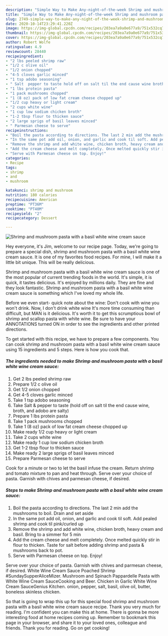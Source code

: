 ```yaml
---
description: "Simple Way to Make Any-night-of-the-week Shrimp and mushroom pasta with a basil white wine cream sauce"
title: "Simple Way to Make Any-night-of-the-week Shrimp and mushroom pasta with a basil white wine cream sauce"
slug: 2749-simple-way-to-make-any-night-of-the-week-shrimp-and-mushroom-pasta-with-a-basil-white-wine-cream-sauce
date: 2020-10-14T23:29:41.220Z
image: https://img-global.cpcdn.com/recipes/203ea7a9a0e677a9/751x532cq70/shrimp-and-mushroom-pasta-with-a-basil-white-wine-cream-sauce-recipe-main-photo.jpg
thumbnail: https://img-global.cpcdn.com/recipes/203ea7a9a0e677a9/751x532cq70/shrimp-and-mushroom-pasta-with-a-basil-white-wine-cream-sauce-recipe-main-photo.jpg
cover: https://img-global.cpcdn.com/recipes/203ea7a9a0e677a9/751x532cq70/shrimp-and-mushroom-pasta-with-a-basil-white-wine-cream-sauce-recipe-main-photo.jpg
author: Robert Wolfe
ratingvalue: 4.9
reviewcount: 28440
recipeingredient:
- "2 lbs peeled shrimp raw"
- "1/2 c olive oil"
- "1/2 onion chopped"
- "4-5 cloves garlic minced"
- "1 tsp adobo seasoning"
- " Salt  pepper to taste hold off on salt til the end cause wine broth and adobo are salty"
- "1 lbs protein pasta"
- "1 pack mushrooms chopped"
- "1 (8 oz) pack of low fat cream cheese chopped up"
- "1/2 cup heavy or light cream"
- "2 cups white wine"
- "1 cup low sodium chicken broth"
- "1-2 tbsp flour to thicken sauce"
- "2 large sprigs of basil leaves minced"
- " Parmesan cheese to serve"
recipeinstructions:
- "Boil the pasta according to directions. The last 2 min add the mushrooms to boil. Drain and set aside"
- "In the same pot add oil, onion, and garlic and cook til soft. Add pealed shrimp and cook til pink/curled up"
- "Remove the shrimp and add white wine, chicken broth, heavy cream and basil. Bring to a simmer for 5 min"
- "Add the cream cheese and melt completely. Once melted quickly stir in flour to thicken. Taste for salt before adding shrimp and pasta &amp; mushrooms back to pot."
- "Serve with Parmesan cheese on top. Enjoy!"
categories:
- Recipe
tags:
- shrimp
- and
- mushroom

katakunci: shrimp and mushroom 
nutrition: 180 calories
recipecuisine: American
preptime: "PT36M"
cooktime: "PT40M"
recipeyield: "2"
recipecategory: Dessert

---
```



![Shrimp and mushroom pasta with a basil white wine cream sauce](https://img-global.cpcdn.com/recipes/203ea7a9a0e677a9/751x532cq70/shrimp-and-mushroom-pasta-with-a-basil-white-wine-cream-sauce-recipe-main-photo.jpg)

Hey everyone, it's Jim, welcome to our recipe page. Today, we're going to prepare a special dish, shrimp and mushroom pasta with a basil white wine cream sauce. It is one of my favorites food recipes. For mine, I will make it a little bit unique. This will be really delicious.

Shrimp and mushroom pasta with a basil white wine cream sauce is one of the most popular of current trending foods in the world. It's simple, it is quick, it tastes delicious. It's enjoyed by millions daily. They are fine and they look fantastic. Shrimp and mushroom pasta with a basil white wine cream sauce is something which I've loved my whole life.

Before we even start- quick note about the wine: Don&#39;t cook with wine you won&#39;t drink. Now, I don&#39;t drink white wine It&#39;s more time consuming than difficult, but MAN is it delicious. It&#39;s worth it to get this scrumptious bowl of shrimp and scallop pasta with white wine. Be sure to have your ANNOTATIONS turned ON in order to see the ingredients and other printed directions.


To get started with this recipe, we have to prepare a few components. You can cook shrimp and mushroom pasta with a basil white wine cream sauce using 15 ingredients and 5 steps. Here is how you cook that.

<!--inarticleads1-->

##### The ingredients needed to make Shrimp and mushroom pasta with a basil white wine cream sauce:

1. Get 2 lbs peeled shrimp raw
1. Prepare 1/2 c olive oil
1. Get 1/2 onion chopped
1. Get 4-5 cloves garlic minced
1. Take 1 tsp adobo seasoning
1. Take  Salt &amp; pepper to taste (hold off on salt til the end cause wine, broth, and adobo are salty)
1. Prepare 1 lbs protein pasta
1. Take 1 pack mushrooms chopped
1. Take 1 (8 oz) pack of low fat cream cheese chopped up
1. Make ready 1/2 cup heavy or light cream
1. Take 2 cups white wine
1. Make ready 1 cup low sodium chicken broth
1. Get 1-2 tbsp flour to thicken sauce
1. Make ready 2 large sprigs of basil leaves minced
1. Prepare  Parmesan cheese to serve


Cook for a minute or two to let the basil infuse the cream. Return shrimp and tomato mixture to pan and heat through. Serve over your choice of pasta. Garnish with chives and parmesan cheese, if desired. 

<!--inarticleads2-->

##### Steps to make Shrimp and mushroom pasta with a basil white wine cream sauce:

1. Boil the pasta according to directions. The last 2 min add the mushrooms to boil. Drain and set aside
1. In the same pot add oil, onion, and garlic and cook til soft. Add pealed shrimp and cook til pink/curled up
1. Remove the shrimp and add white wine, chicken broth, heavy cream and basil. Bring to a simmer for 5 min
1. Add the cream cheese and melt completely. Once melted quickly stir in flour to thicken. Taste for salt before adding shrimp and pasta &amp; mushrooms back to pot.
1. Serve with Parmesan cheese on top. Enjoy!


Serve over your choice of pasta. Garnish with chives and parmesan cheese, if desired. White Wine Cream Sauce Poached Shrimp #SundaySupperAliceMizer. Mushroom and Spinach Pappardelle Pasta with White Wine Cream SauceCooking and Beer. Chicken in Garlic White Wine Cream SauceGenius Kitchen. onion, pepper, salt, basil, olive oil, butter, boneless skinless chicken. 

So that is going to wrap this up for this special food shrimp and mushroom pasta with a basil white wine cream sauce recipe. Thank you very much for reading. I'm confident you can make this at home. There is gonna be more interesting food at home recipes coming up. Remember to bookmark this page in your browser, and share it to your loved ones, colleague and friends. Thank you for reading. Go on get cooking!

